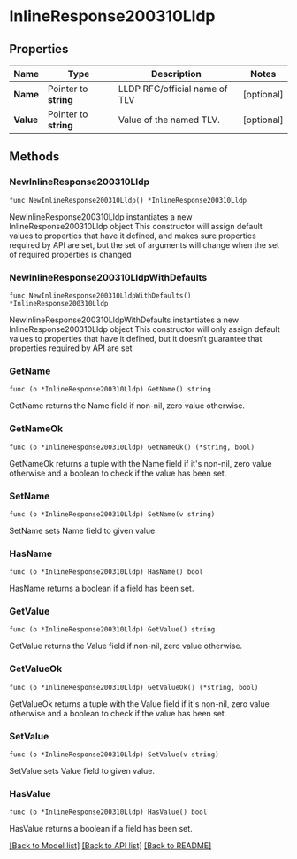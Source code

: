 # InlineResponse200310Lldp

## Properties

Name | Type | Description | Notes
------------ | ------------- | ------------- | -------------
**Name** | Pointer to **string** | LLDP RFC/official name of TLV | [optional] 
**Value** | Pointer to **string** | Value of the named TLV. | [optional] 

## Methods

### NewInlineResponse200310Lldp

`func NewInlineResponse200310Lldp() *InlineResponse200310Lldp`

NewInlineResponse200310Lldp instantiates a new InlineResponse200310Lldp object
This constructor will assign default values to properties that have it defined,
and makes sure properties required by API are set, but the set of arguments
will change when the set of required properties is changed

### NewInlineResponse200310LldpWithDefaults

`func NewInlineResponse200310LldpWithDefaults() *InlineResponse200310Lldp`

NewInlineResponse200310LldpWithDefaults instantiates a new InlineResponse200310Lldp object
This constructor will only assign default values to properties that have it defined,
but it doesn't guarantee that properties required by API are set

### GetName

`func (o *InlineResponse200310Lldp) GetName() string`

GetName returns the Name field if non-nil, zero value otherwise.

### GetNameOk

`func (o *InlineResponse200310Lldp) GetNameOk() (*string, bool)`

GetNameOk returns a tuple with the Name field if it's non-nil, zero value otherwise
and a boolean to check if the value has been set.

### SetName

`func (o *InlineResponse200310Lldp) SetName(v string)`

SetName sets Name field to given value.

### HasName

`func (o *InlineResponse200310Lldp) HasName() bool`

HasName returns a boolean if a field has been set.

### GetValue

`func (o *InlineResponse200310Lldp) GetValue() string`

GetValue returns the Value field if non-nil, zero value otherwise.

### GetValueOk

`func (o *InlineResponse200310Lldp) GetValueOk() (*string, bool)`

GetValueOk returns a tuple with the Value field if it's non-nil, zero value otherwise
and a boolean to check if the value has been set.

### SetValue

`func (o *InlineResponse200310Lldp) SetValue(v string)`

SetValue sets Value field to given value.

### HasValue

`func (o *InlineResponse200310Lldp) HasValue() bool`

HasValue returns a boolean if a field has been set.


[[Back to Model list]](../README.md#documentation-for-models) [[Back to API list]](../README.md#documentation-for-api-endpoints) [[Back to README]](../README.md)


